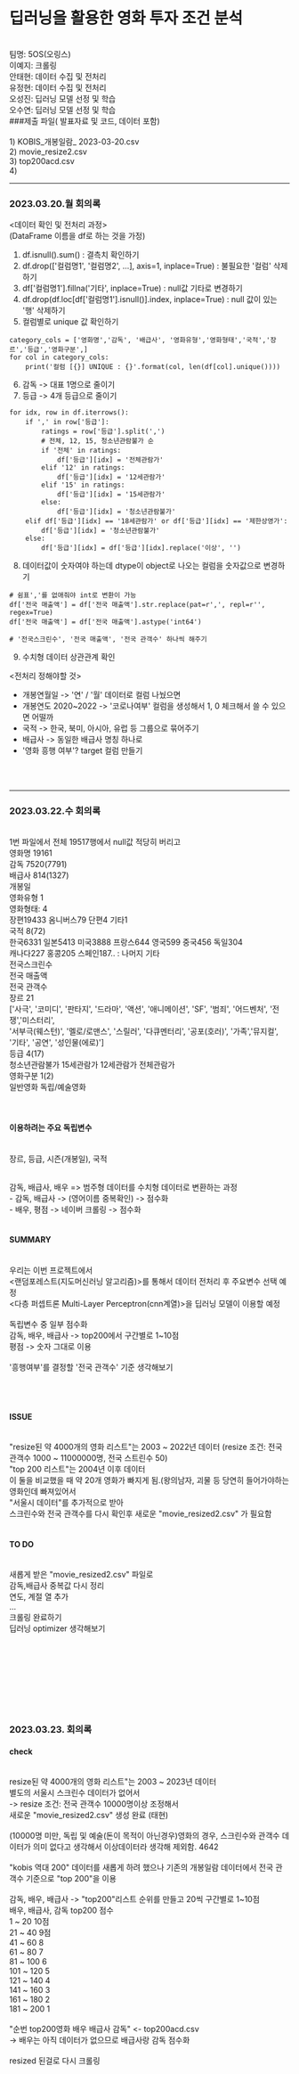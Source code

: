 # 딥러닝을 활용한 영화 투자 조건 분석 
<br> 팀명: 5OS(오링스)
<br> 이예지: 크롤링
<br> 안태현: 데이터 수집 및 전처리 
<br> 유정현: 데이터 수집 및 전처리 
<br> 오성진: 딥러닝 모델 선정 및 학습
<br> 오수연: 딥러닝 모델 선정 및 학습
<br> ###제출 파일( 발표자료 및 코드, 데이터 포함)  
<br> 1) KOBIS_개봉일람_ 2023-03-20.csv
<br> 2) movie_resize2.csv
<br> 3) top200acd.csv
<br> 4)
<br>  

---

### 2023.03.20.월 회의록   
<데이터 확인 및 전처리 과정>   
(DataFrame 이름을 df로 하는 것을 가정)   
1. df.isnull().sum() : 결측치 확인하기   
2. df.drop(['컬럼명1', '컬럼명2', ...], axis=1, inplace=True) : 불필요한 '컬럼' 삭제하기   
3. df['컬럼명1'].fillna('기타', inplace=True) : null값 기타로 변경하기   
4. df.drop(df.loc[df['컬럼명1'].isnull()].index, inplace=True) : null 값이 있는 '행' 삭제하기   
5. 컬럼별로 unique 값 확인하기   
```
category_cols = ['영화명','감독', '배급사', '영화유형','영화형태','국적','장르','등급','영화구분',]   
for col in category_cols:   
    print('컬럼 [{}] UNIQUE : {}'.format(col, len(df[col].unique())))   
```
6. 감독 -> 대표 1명으로 줄이기   
7. 등급 -> 4개 등급으로 줄이기   
```
for idx, row in df.iterrows():   
    if ',' in row['등급']:   
        ratings = row['등급'].split(',')   
        # 전체, 12, 15, 청소년관람불가 순    
        if '전체' in ratings:   
            df['등급'][idx] = '전체관람가'   
        elif '12' in ratings:   
            df['등급'][idx] = '12세관람가'   
        elif '15' in ratings:   
            df['등급'][idx] = '15세관람가'   
        else:   
            df['등급'][idx] = '청소년관람불가'   
    elif df['등급'][idx] == '18세관람가' or df['등급'][idx] == '제한상영가':    
        df['등급'][idx] = '청소년관람불가'   
    else:   
        df['등급'][idx] = df['등급'][idx].replace('이상', '')   
```
8. 데이터값이 숫자여야 하는데 dtype이 object로 나오는 컬럼을 숫자값으로 변경하기   
```
# 쉼표','를 없애줘야 int로 변환이 가능   
df['전국 매출액'] = df['전국 매출액'].str.replace(pat=r',', repl=r'', regex=True)   
df['전국 매출액'] = df['전국 매출액'].astype('int64')   
   
# '전국스크린수', '전국 매출액', '전국 관객수' 하나씩 해주기   
```
9. 수치형 데이터 상관관계 확인   

<전처리 정해야할 것>   
* 개봉연월일 -> '연' / '월' 데이터로 컬럼 나눴으면
* 개봉연도 2020~2022 -> '코로나여부' 컬럼을 생성해서 1, 0 체크해서 쓸 수 있으면 어떨까
* 국적 -> 한국, 북미, 아시아, 유럽 등 그룹으로 묶어주기
* 배급사 -> 동일한 배급사 명칭 하나로
* '영화 흥행 여부'? target 컬럼 만들기
<br>
<br>

---

### 2023.03.22.수 회의록
<br> 1번 파일에서 전체 19517행에서 null값 적당히 버리고 
<br> 영화명 19161
<br> 감독 7520(7791)
<br> 배급사 814(1327)
<br> 개봉일
<br> 영화유형 1
<br> 영화형태: 4 
<br>     장편19433 옴니버스79 단편4 기타1
<br> 국적 8(72)
<br>     한국6331 일본5413 미국3888 프랑스644 영국599 중국456 독일304
<br>     캐나다227 홍콩205 스페인187.. : 나머지 기타
<br> 전국스크린수 
<br> 전국 매출액 
<br> 전국 관객수 
<br> 장르 21
<br>     ['사극', '코미디', '판타지', '드라마', '액션', '애니메이션', 'SF', '범죄', '어드벤처', '전쟁','미스터리', 
<br>     '서부극(웨스턴)', '멜로/로맨스', '스릴러', '다큐멘터리', '공포(호러)', '가족','뮤지컬', '기타', '공연', '성인물(에로)']
<br> 등급 4(17) 
<br>     청소년관람불가 15세관람가 12세관람가 전체관람가
<br> 영화구분 1(2) 
<br>     일반영화 독립/예술영화
<br> 
<br> 
<br> 
#### 이용하려는 주요 독립변수
<br> 장르, 등급, 시즌(개봉일), 국적
<br>

<br> 감독, 배급사, 배우 => 범주형 데이터를 수치형 데이터로 변환하는 과정
<br> -   감독, 배급사 -> (영어이름 중복확인) -> 점수화
<br> -   배우, 평점 -> 네이버 크롤링 -> 점수화 
<br> 
<br> 
#### SUMMARY
<br> 우리는 이번 프로젝트에서 
<br> <랜덤포레스트(지도머신러닝 알고리즘)>를 통해서 데이터 전처리 후 주요변수 선택 예정 
<br> <다층 퍼셉트론 Multi-Layer Perceptron(cnn계열)>을 딥러닝 모델이 이용할 예정 
<br> 
<br> 독립변수 중 일부 점수화 
<br> 감독, 배우, 배급사 -> top200에서 구간별로 1~10점 
<br> 평점 -> 숫자 그대로 이용
<br> 
<br> '흥행여부'를 결정할 '전국 관객수' 기준 생각해보기  
<br>  
<br> 
#### ISSUE
<br> "resize된 약 4000개의 영화 리스트"는 2003 ~ 2022년 데이터 (resize 조건: 전국 관객수 1000 ~ 11000000명, 전국 스트린수 50)
<br> "top 200 리스트"는 2004년 이후 데이터 
<br> 이 둘을 비교했을 때 약 20개 영화가 빠지게 됨.(왕의남자, 괴물 등 당연히 들어가야하는 영화인데 빠져있어서 
<br> "서울시 데이터"를 추가적으로 받아 
<br> 스크린수와 전국 관객수를 다시 확인후 새로운 "movie_resized2.csv" 가 필요함
<br> 
<br>
#### TO DO
<br>  새롭게 받은 "movie_resized2.csv" 파일로 
<br>  감독,배급사 중복값 다시 정리 
<br>  연도, 계절 열 추가
<br>  ...
<br>  크롤링 완료하기
<br>  딥러닝 optimizer 생각해보기
<br> 
<br> 
<br> 
<br> 
<br> 
<br> 
<br> 
<br> 
<br> 
### 2023.03.23. 회의록
#### check 
<br> resize된 약 4000개의 영화 리스트"는 2003 ~ 2023년 데이터
<br> 별도의 서울시 스크린수 데이터가 없어서 
<br> -> resize 조건: 전국 관객수 10000명이상 조정해서
<br> 새로운 "movie_resized2.csv" 생성 완료 (태현)
<br>
<br> (10000명 미만, 독립 및 예술(돈이 목적이 아닌경우)영화의 경우, 스크린수와 관객수 데이터가 의미 없다고 생각해서 이상데이터라 생각해 제외함. 4642
<br> 
<br> "kobis 역대 200" 데이터를 새롭게 하려 했으나 기존의 개봉일람 데이터에서 전국 관객수 기준으로 "top 200"을 이용
<br> 
<br> 감독, 배우, 배급사 -> "top200"리스트 순위를 만들고 20씩 구간별로 1~10점 
<br> 배우, 배급사, 감독 top200 점수
<br> 1 ~ 20 10점
<br> 21 ~ 40 9점
<br> 41 ~ 60 8
<br> 61 ~ 80 7
<br> 81 ~ 100 6
<br> 101 ~ 120 5
<br> 121 ~ 140 4
<br> 141 ~ 160 3
<br> 161 ~ 180 2
<br> 181 ~ 200 1 
<br> 
<br> "순번 top200영화 배우 배급사 감독"      <- top200acd.csv
<br> -> 배우는 아직 데이터가 없으므로   배급사랑 감독 점수화 
<br> 
<br> resized 된걸로 다시 크롤링 
<br>
 
